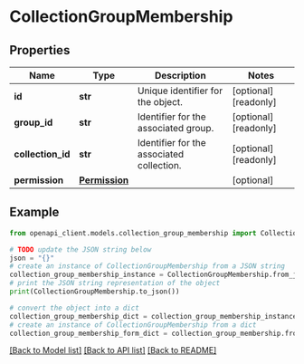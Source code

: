 # CollectionGroupMembership


## Properties

Name | Type | Description | Notes
------------ | ------------- | ------------- | -------------
**id** | **str** | Unique identifier for the object. | [optional] [readonly] 
**group_id** | **str** | Identifier for the associated group. | [optional] [readonly] 
**collection_id** | **str** | Identifier for the associated collection. | [optional] [readonly] 
**permission** | [**Permission**](Permission.md) |  | [optional] 

## Example

```python
from openapi_client.models.collection_group_membership import CollectionGroupMembership

# TODO update the JSON string below
json = "{}"
# create an instance of CollectionGroupMembership from a JSON string
collection_group_membership_instance = CollectionGroupMembership.from_json(json)
# print the JSON string representation of the object
print(CollectionGroupMembership.to_json())

# convert the object into a dict
collection_group_membership_dict = collection_group_membership_instance.to_dict()
# create an instance of CollectionGroupMembership from a dict
collection_group_membership_form_dict = collection_group_membership.from_dict(collection_group_membership_dict)
```
[[Back to Model list]](../README.md#documentation-for-models) [[Back to API list]](../README.md#documentation-for-api-endpoints) [[Back to README]](../README.md)


